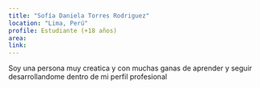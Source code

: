 ```yaml
---
title: "Sofía Daniela Torres Rodriguez"
location: "Lima, Perú"
profile: Estudiante (+18 años)
area: 
link: 
---
```


Soy una persona muy creatica y con muchas ganas de aprender y seguir desarrollandome dentro de mi perfil profesional